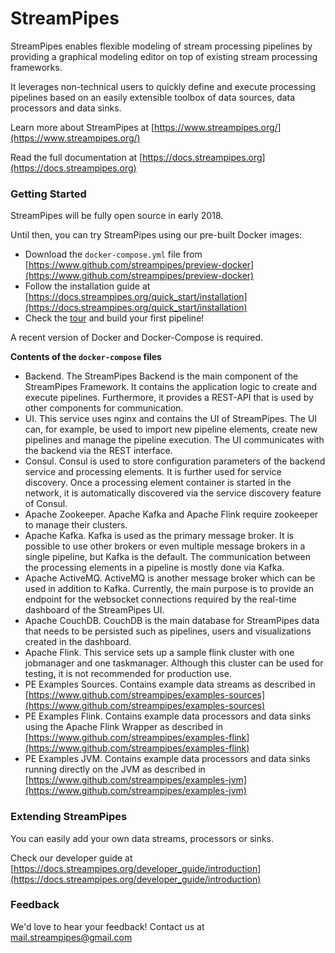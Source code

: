 # StreamPipes

StreamPipes enables flexible modeling of stream processing pipelines by providing a graphical modeling editor on top of existing stream processing frameworks.

It leverages non-technical users to quickly define and execute processing pipelines based on an easily extensible 
toolbox of data sources, data processors and data sinks.

Learn more about StreamPipes at [https://www.streampipes.org/](https://www.streampipes.org/)

Read the full documentation at [https://docs.streampipes.org](https://docs.streampipes.org)

### Getting Started

StreamPipes will be fully open source in early 2018.

Until then, you can try StreamPipes using our pre-built Docker images:

* Download the `docker-compose.yml` file from [https://www.github.com/streampipes/preview-docker](https://www.github.com/streampipes/preview-docker)
* Follow the installation guide at [https://docs.streampipes.org/quick_start/installation](https://docs.streampipes.org/quick_start/installation)
* Check the [tour](https://docs.streampipes.org/user_guide/features) and build your first pipeline!

A recent version of Docker and Docker-Compose is required.

**Contents of the `docker-compose` files**

* Backend. The StreamPipes Backend is the main component of the StreamPipes Framework. It contains the application 
logic to create and execute pipelines. Furthermore, it provides a REST-API that is used by other components for communication.      
* UI.  This service uses nginx and contains the UI of StreamPipes.
The UI can, for example, be used to import new pipeline elements, create new pipelines and manage the pipeline 
execution. The UI communicates with the backend via the REST interface.
* Consul. Consul is used to store configuration parameters of the backend service and processing elements.
It is further used for service discovery. Once a processing element container is started in the network, it is
automatically discovered via the service discovery feature of Consul.
* Apache Zookeeper. Apache Kafka and Apache Flink require zookeeper to manage their clusters.
* Apache Kafka. Kafka is used as the primary message broker. It is possible to use other brokers or even multiple 
message brokers in a single pipeline, but Kafka is the default. The communication between the processing elements in a pipeline is mostly done via Kafka.
* Apache ActiveMQ. ActiveMQ is another message broker which can be used in addition to Kafka. Currently, the main purpose is to provide
an endpoint for the websocket connections required by the real-time dashboard of the StreamPipes UI.
* Apache CouchDB. CouchDB is the main database for StreamPipes data that needs to be persisted such as pipelines, users and visualizations created in the dashboard.
* Apache Flink. This service sets up a sample flink cluster with one jobmanager and one taskmanager. Although this cluster can be used for testing, it is not recommended for production use.
* PE Examples Sources. Contains example data streams as described in [https://www.github.com/streampipes/examples-sources](https://www.github.com/streampipes/examples-sources)   
* PE Examples Flink. Contains example data processors and data sinks using the Apache Flink Wrapper as described in [https://www.github.com/streampipes/examples-flink](https://www.github.com/streampipes/examples-flink)   
* PE Examples JVM. Contains example data processors and data sinks running directly on the JVM as described in 
[https://www.github.com/streampipes/examples-jvm](https://www.github.com/streampipes/examples-jvm)   
                             
         
### Extending StreamPipes

You can easily add your own data streams, processors or sinks. 

Check our developer guide at [https://docs.streampipes.org/developer_guide/introduction](https://docs.streampipes.org/developer_guide/introduction)

### Feedback

We'd love to hear your feedback! Contact us at [mail.streampipes@gmail.com](mailto:mail.streampipes@gmail.com)

